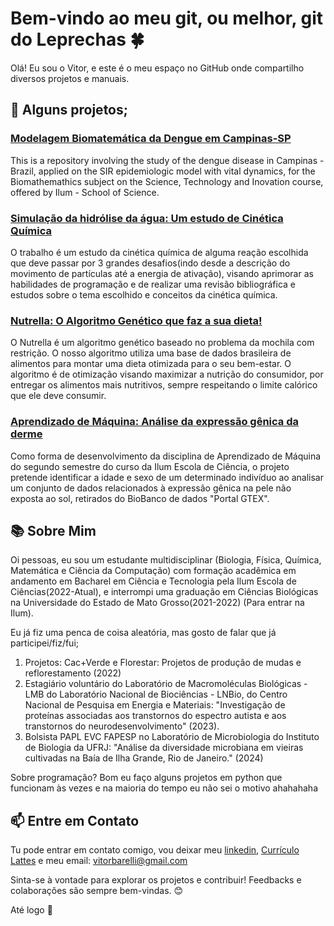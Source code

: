 # Bem-vindo ao meu git, ou melhor, git do Leprechas 🍀

Olá! Eu sou o Vitor, e este é o meu espaço no GitHub onde compartilho diversos projetos e manuais. 

## 🚀 Alguns projetos;

### [Modelagem Biomatemática da Dengue em Campinas-SP](https://github.com/Leprechas/SIR-Model-with-vital-dynamics-applied-on-dengue-epidemiology-in-Campinas-Brazil)
This is a repository involving the study of the dengue disease in Campinas - Brazil, applied on the SIR epidemiologic model with vital dynamics, for the Biomathemathics subject on the Science, Technology and Inovation course, offered by Ilum - School of Science.

### [Simulação da hidrólise da água: Um estudo de Cinética Química](https://github.com/Leprechas/Cinetica-quimica?tab=readme-ov-file#simula%C3%A7%C3%A3o-da-hidr%C3%B3lise-da-%C3%A1gua-um-estudo-de-cin%C3%A9tica-qu%C3%ADmica)
O trabalho é um estudo da cinética química de alguma reação escolhida que deve passar por 3 grandes desafios(indo desde a descrição do movimento de partículas até a energia de ativação), visando aprimorar as habilidades de programação e de realizar uma revisão bibliográfica e estudos sobre o tema escolhido e conceitos da cinética química.

### [Nutrella: O Algoritmo Genético que faz a sua dieta!](https://github.com/Leprechas/Trabalho-RNAG-Nutrella?tab=readme-ov-file#-nutrella-o-algoritmo-gen%C3%A9tico-que-faz-a-sua-dieta-)
O Nutrella é um algoritmo genético baseado no problema da mochila com restrição. O nosso algoritmo utiliza uma base de dados brasileira de alimentos para montar uma dieta otimizada para o seu bem-estar. O algoritmo é de otimização visando maximizar a nutrição do consumidor, por entregar os alimentos mais nutritivos, sempre respeitando o limite calórico que ele deve consumir.

### [Aprendizado de Máquina: Análise da expressão gênica da derme](https://github.com/Leprechas/aprendizado-de-maquina#aprendizado-de-m%C3%A1quina)
Como forma de desenvolvimento da disciplina de Aprendizado de Máquina do segundo semestre do curso da Ilum Escola de Ciência, o projeto pretende identificar a idade e sexo de um determinado indivíduo ao analisar um conjunto de dados relacionados à expressão gênica na pele não exposta ao sol, retirados do BioBanco de dados "Portal GTEX".


## 📚 Sobre Mim

Oi pessoas, eu sou um estudante multidisciplinar (Biologia, Física, Química, Matemática e Ciência da Computação) com formação acadêmica em andamento em Bacharel em Ciência e Tecnologia pela Ilum Escola de Ciências(2022-Atual), e interrompi uma graduação em Ciências Biológicas na Universidade do Estado de Mato Grosso(2021-2022) (Para entrar na Ilum). 

Eu já fiz uma penca de coisa aleatória, mas gosto de falar que já participei/fiz/fui;
1. Projetos: Cac+Verde e Florestar: Projetos de produção de mudas e reflorestamento (2022)
2. Estagiário voluntário do Laboratório de Macromoléculas Biológicas - LMB do Laboratório Nacional de Biociências - LNBio, do Centro Nacional de Pesquisa em Energia e Materiais: "Investigação de proteínas associadas aos transtornos do espectro autista e aos transtornos do neurodesenvolvimento" (2023).
3. Bolsista PAPL EVC FAPESP no Laboratório de Microbiologia do Instituto de Biologia da UFRJ: "Análise da diversidade microbiana em vieiras cultivadas na Baía de Ilha Grande, Rio de Janeiro." (2024)

Sobre programação? Bom eu faço alguns projetos em python que funcionam às vezes e na maioria do tempo eu não sei o motivo ahahahaha

## 📫 Entre em Contato

Tu pode entrar em contato comigo, vou deixar meu [linkedin](https://www.linkedin.com/in/vitor-barelli-618889170/), [Currículo Lattes](https://lattes.cnpq.br/7941430598244543) e meu email: vitorbarelli@gmail.com

Sinta-se à vontade para explorar os projetos e contribuir! Feedbacks e colaborações são sempre bem-vindas. 😊

Até logo 👋
